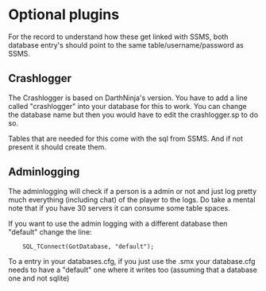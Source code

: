 Optional plugins
=========================================

For the record to understand how these get linked with SSMS, both database entry's should point to the same table/username/password as SSMS.

Crashlogger
-----------

The Crashlogger is based on DarthNinja's version. You have to add a line called "crashlogger" into your database for this to work.
You can change the database name but then you would have to edit the crashlogger.sp to do so.

Tables that are needed for this come with the sql from SSMS. And if not present it should create them.

Adminlogging
------------

The adminlogging will check if a person is a admin or not and just log pretty much everything (including chat) of the player to the logs.
Do take a mental note that if you have 30 servers it can consume some table spaces.

If you want to use the admin logging with a different database then "default" change the line:

        SQL_TConnect(GotDatabase, "default");

To a entry in your databases.cfg, if you just use the .smx your database.cfg needs to have a "default" one where it writes too (assuming that
a database one and not sqlite)
